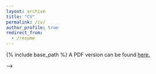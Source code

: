 ```yaml
---
layout: archive
title: "CV"
permalink: /cv/
author_profile: true
redirect_from:
  - /resume
---
```


{% include base_path %} A PDF version can be found [here.](https://yifandengwhu.github.io/files/CV_Yifan_Deng.pdf)

<!-- Education
======
* B.E. in Electronic Engineering, Wuhan University, 2021 (expected)

Research experience
======
* Predicting biological interaction with Few Shot Learning and Knowledge Graph Embedding. Feb. 2020 - Present: Research Assistant
  * Wuhan University
  * Work: 1.Construct Knowledge Graph and learn the biological entities' embedding from KG. 2.Improved the deep learning model's performance on rare events through Few Shot Learning.
  * Supervisor: Professor Zhang


* Predicting drug-drug interactions(DDIS) with multimodal deep learning Apr. 2019 - Nov. 2019: Research Assistant
  * Wuhan University
  * Work: 1.Collected data from website like Drugbank to create a dataset and stored it in SQL database 2.Improved the AUPR from 0.8732 to 0.9208 with multimodal learning
  * Supervisor: Professor Zhang

Skills
======
* Programming languagues:
 Proficient in Python, can also code in C++, JAVA and MATLAB. 
* Framework:
 Proficient in Pytorch, Keras, scikit-learn, also learn some beautifulsoup.

Honors and awards
======
* Scholarship:
  Second Class Sholarship(Top 10% in undergraduate of Wuhan University) Sept. 2019
  Huang Zhangren Scholarship (Top 3% in undergraduate) Dec. 2018
  First Class Sholarship(Top 5% in undergraduate) Sept. 2018
* Award:
  Silver Medal in China Collegiate Programming Contest (Hubei Area) May. 2018

Publications
======
  <ul>{% for post in site.publications %}
    {% include archive-single-cv.html %}
  {% endfor %}</ul>
  
<!-- Talks
======
  <ul>{% for post in site.talks %}
    {% include archive-single-talk-cv.html %}
  {% endfor %}</ul> -->
  
<!-- Teaching
======
  <ul>{% for post in site.teaching %}
    {% include archive-single-cv.html %}
  {% endfor %}</ul>
  
Service and leadership
======
* President, WHU iOS Club, Wuhan University
* Vice president of Students’ Union, Wuhan Univerisity, Electronic Information School,Grade 2017 --> -->
